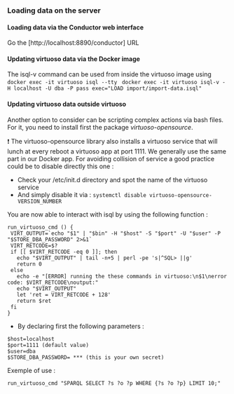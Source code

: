 ### Loading data on the server

#### Loading data via the Conductor web interface

Go the [http://localhost:8890/conductor] URL

#### Updating virtuoso data via the Docker image
The isql-v command can be used from inside the virtuoso image using
```docker exec -it virtuoso isql --tty ```
```docker exec -it virtuoso isql-v -H localhost -U dba -P pass exec="LOAD import/import-data.isql"```

#### Updating virtuoso data outside virtuoso

Another option to consider can be scripting complex actions via bash files. For it, you need to install first the package *virtuoso-opensource*.

:exclamation: The virtuoso-opensource library also installs a virtuoso service that will lunch at every reboot a virtuoso app at port 1111. We generally use the same part in our Docker app. For avoiding collision of service a good practice could be to disable directly this one :
* Check your /etc/init.d directory and spot the name of the virtuoso service
* And simply disable it via : ```systemctl disable virtuoso-opensource-VERSION_NUMBER```

You are now able to interact with isql by using the following function  :
```
run_virtuoso_cmd () {
 VIRT_OUTPUT=`echo "$1" | "$bin" -H "$host" -S "$port" -U "$user" -P "$STORE_DBA_PASSWORD" 2>&1`
 VIRT_RETCODE=$?
 if [[ $VIRT_RETCODE -eq 0 ]]; then
   echo "$VIRT_OUTPUT" | tail -n+5 | perl -pe 's|^SQL> ||g'
   return 0
 else
   echo -e "[ERROR] running the these commands in virtuoso:\n$1\nerror code: $VIRT_RETCODE\noutput:"
   echo "$VIRT_OUTPUT"
   let 'ret = VIRT_RETCODE + 128'
   return $ret
 fi
}
```
* By declaring first the following parameters :
```
$host=localhost  
$port=1111 (default value)
$user=dba
$STORE_DBA_PASSWORD= *** (this is your own secret)
```

Exemple of use :
```
run_virtuoso_cmd "SPARQL SELECT ?s ?o ?p WHERE {?s ?o ?p} LIMIT 10;"
```

